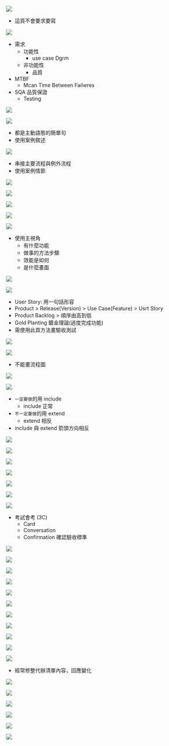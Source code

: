 <p><img src='./image/07-08_01_p15.png'></p>

- 這頁不會要求要寫

<p><img src='./image/07-08_02_p23.png'></p>

- 需求
  - 功能性
    - use case Dgrm
  - 非功能性
    - 品質
- MTBF
  - Mcan Time Between Failwres
- SQA 品質保證
  - Testing

<p><img src='./image/07-08_03_p12.png'></p>

<p><img src='./image/07-08_04_p16.png'></p>

- 都是主動語態的簡單句
- 使用案例敘述

<p><img src='./image/07-08_05_p17.png'></p>

- 串接主要流程與例外流程
- 使用案例情節

<p><img src='./image/07-08_06_p18.png'></p>

<p><img src='./image/07-08_07_p19.png'></p>

<p><img src='./image/07-08_08_p20.png'></p>

<p><img src='./image/07-08_09_p21.png'></p>

<p><img src='./image/07-08_10_p23.png'></p>

- 使用主視角
  - 有什麼功能
  - 做事的方法步驟
  - 效能是如何
  - 是什麼畫面

<p><img src='./image/07-08_11_p25.png'></p>

<p><img src='./image/07-08_12_p30.png'></p>

- User Story: 用一句話形容
- Product > Release(Version) > Use Case(Feature) > Usrt Story
- Product Backlog > 順序由高到低
- Gold Planting 鍍金理論(過度完成功能)
- 需使用此頁方法畫驗收測試

<p><img src='./image/07-08_13_p31.png'></p>

<p><img src='./image/07-08_14.dio.svg'></p>

- 不能畫流程圖

<p><img src='./image/07-08_15_p26.png'></p>

<p><img src='./image/07-08_16_p27.png'></p>

- `一定要做`的用 include
  - include 正常
- `不一定要做`的用 extend
  - extend 相反
- include 與 extend 箭頭方向相反

<p><img src='./image/07-08_17_p28.png'></p>

<p><img src='./image/07-08_18.dio.svg'></p>

<p><img src='./image/07-08_19_p29.png'></p>

<p><img src='./image/07-08_21_p33.png'></p>

<p><img src='./image/07-08_20.dio.svg'></p>

<p><img src='./image/07-08_22_p33.png'></p>

<p><img src='./image/07-08_23.dio.svg'></p>

- 考試會考 (3C)
  - Card
  - Conversation
  - Confirmation 確認驗收標準

<p><img src='./image/07-08_24_p34.png'></p>

<p><img src='./image/07-08_25_p35.png'></p>

<p><img src='./image/07-08_26_p36.png'></p>

<p><img src='./image/07-08_27_p37.png'></p>

<p><img src='./image/07-08_28_p31.png'></p>

<p><img src='./image/07-08_29_p38.png'></p>

<p><img src='./image/07-08_30_p40.png'></p>

<p><img src='./image/07-08_31_p41.png'></p>

<p><img src='./image/07-08_32_p42.png'></p>

<p><img src='./image/07-08_33_p43.png'></p>

<p><img src='./image/07-08_34_p44.png'></p>

- 經常修整代辦清單內容，回應變化

<p><img src='./image/07-08_35_p45.png'></p>

<p><img src='./image/07-08_36_p46.png'></p>

<p><img src='./image/07-08_37_p47.png'></p>

<p><img src='./image/07-08_38_p48.png'></p>

<p><img src='./image/07-08_39_p49.png'></p>

<p><img src='./image/07-08_40_p50.png'></p>
